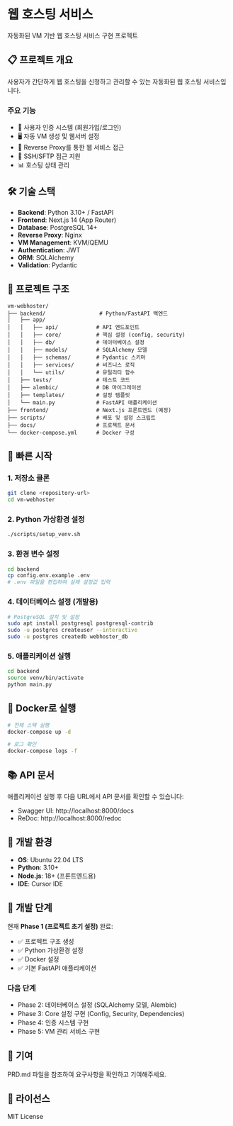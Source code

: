 # 웹 호스팅 서비스

자동화된 VM 기반 웹 호스팅 서비스 구현 프로젝트

## 📋 프로젝트 개요

사용자가 간단하게 웹 호스팅을 신청하고 관리할 수 있는 자동화된 웹 호스팅 서비스입니다.

### 주요 기능
- 🔐 사용자 인증 시스템 (회원가입/로그인)
- 🖥️ 자동 VM 생성 및 웹서버 설정
- 🔄 Reverse Proxy를 통한 웹 서비스 접근
- 🔑 SSH/SFTP 접근 지원
- 📊 호스팅 상태 관리

## 🛠️ 기술 스택

- **Backend**: Python 3.10+ / FastAPI
- **Frontend**: Next.js 14 (App Router)
- **Database**: PostgreSQL 14+
- **Reverse Proxy**: Nginx
- **VM Management**: KVM/QEMU
- **Authentication**: JWT
- **ORM**: SQLAlchemy
- **Validation**: Pydantic

## 📁 프로젝트 구조

```
vm-webhoster/
├── backend/                 # Python/FastAPI 백엔드
│   ├── app/
│   │   ├── api/            # API 엔드포인트
│   │   ├── core/           # 핵심 설정 (config, security)
│   │   ├── db/             # 데이터베이스 설정
│   │   ├── models/         # SQLAlchemy 모델
│   │   ├── schemas/        # Pydantic 스키마
│   │   ├── services/       # 비즈니스 로직
│   │   └── utils/          # 유틸리티 함수
│   ├── tests/              # 테스트 코드
│   ├── alembic/            # DB 마이그레이션
│   ├── templates/          # 설정 템플릿
│   └── main.py             # FastAPI 애플리케이션
├── frontend/               # Next.js 프론트엔드 (예정)
├── scripts/                # 배포 및 설정 스크립트
├── docs/                   # 프로젝트 문서
└── docker-compose.yml      # Docker 구성
```

## 🚀 빠른 시작

### 1. 저장소 클론
```bash
git clone <repository-url>
cd vm-webhoster
```

### 2. Python 가상환경 설정
```bash
./scripts/setup_venv.sh
```

### 3. 환경 변수 설정
```bash
cd backend
cp config.env.example .env
# .env 파일을 편집하여 실제 설정값 입력
```

### 4. 데이터베이스 설정 (개발용)
```bash
# PostgreSQL 설치 및 설정
sudo apt install postgresql postgresql-contrib
sudo -u postgres createuser --interactive
sudo -u postgres createdb webhoster_db
```

### 5. 애플리케이션 실행
```bash
cd backend
source venv/bin/activate
python main.py
```

## 🐳 Docker로 실행

```bash
# 전체 스택 실행
docker-compose up -d

# 로그 확인
docker-compose logs -f
```

## 📚 API 문서

애플리케이션 실행 후 다음 URL에서 API 문서를 확인할 수 있습니다:
- Swagger UI: http://localhost:8000/docs
- ReDoc: http://localhost:8000/redoc

## 🔧 개발 환경

- **OS**: Ubuntu 22.04 LTS
- **Python**: 3.10+
- **Node.js**: 18+ (프론트엔드용)
- **IDE**: Cursor IDE

## 📖 개발 단계

현재 **Phase 1 (프로젝트 초기 설정)** 완료:
- ✅ 프로젝트 구조 생성
- ✅ Python 가상환경 설정
- ✅ Docker 설정
- ✅ 기본 FastAPI 애플리케이션

### 다음 단계
- Phase 2: 데이터베이스 설정 (SQLAlchemy 모델, Alembic)
- Phase 3: Core 설정 구현 (Config, Security, Dependencies)
- Phase 4: 인증 시스템 구현
- Phase 5: VM 관리 서비스 구현

## 🤝 기여

PRD.md 파일을 참조하여 요구사항을 확인하고 기여해주세요.

## 📄 라이선스

MIT License
